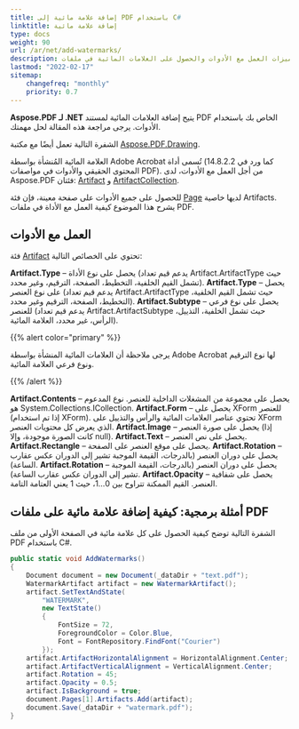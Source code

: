```yaml
---
title: إضافة علامة مائية إلى PDF باستخدام C#
linktitle: إضافة علامة مائية
type: docs
weight: 90
url: /ar/net/add-watermarks/
description: يشرح هذا المقال ميزات العمل مع الأدوات والحصول على العلامات المائية في ملفات PDF باستخدام C# برمجيًا.
lastmod: "2022-02-17"
sitemap:
    changefreq: "monthly"
    priority: 0.7
---
```

<script type="application/ld+json">
{
    "@context": "https://schema.org",
    "@type": "TechArticle",
    "headline": "إضافة علامة مائية إلى PDF باستخدام C#",
    "alternativeHeadline": "كيفية إضافة علامة مائية إلى PDF",
    "author": {
        "@type": "Person",
        "name":"Anastasiia Holub",
        "givenName": "Anastasiia",
        "familyName": "Holub",
        "url":"https://www.linkedin.com/in/anastasiia-holub-750430225/"
    },
    "genre": "إنشاء وثيقة PDF",
    "keywords": "pdf, c#, إضافة علامة مائية",
    "wordcount": "302",
    "proficiencyLevel":"مبتدئ",
    "publisher": {
        "@type": "Organization",
        "name": "فريق وثائق Aspose.PDF",
        "url": "https://products.aspose.com/pdf",
        "logo": "https://www.aspose.cloud/templates/aspose/img/products/pdf/aspose_pdf-for-net.svg",
        "alternateName": "Aspose",
        "sameAs": [
            "https://facebook.com/aspose.pdf/",
            "https://twitter.com/asposepdf",
            "https://www.youtube.com/channel/UCmV9sEg_QWYPi6BJJs7ELOg/featured",
            "https://www.linkedin.com/company/aspose",
            "https://stackoverflow.com/questions/tagged/aspose",
            "https://aspose.quora.com/",
            "https://aspose.github.io/"
        ],
        "contactPoint": [
            {
                "@type": "ContactPoint",
                "telephone": "+1 903 306 1676",
                "contactType": "sales",
                "areaServed": "US",
                "availableLanguage": "en"
            },
            {
                "@type": "ContactPoint",
                "telephone": "+44 141 628 8900",
                "contactType": "sales",
                "areaServed": "GB",
                "availableLanguage": "en"
            },
            {
                "@type": "ContactPoint",
                "telephone": "+61 2 8006 6987",
                "contactType": "sales",
                "areaServed": "AU",
                "availableLanguage": "en"
            }
        ]
    },
    "url": "/net/add-watermarks/",
    "mainEntityOfPage": {
        "@type": "WebPage",
        "@id": "/net/add-watermarks/"
    },
    "dateModified": "2022-02-04",
    "description": "يشرح هذا المقال ميزات العمل مع الأدوات والحصول على العلامات المائية في ملفات PDF باستخدام C# برمجيًا."
}
</script>
**Aspose.PDF لـ .NET** يتيح إضافة العلامات المائية لمستند PDF الخاص بك باستخدام الأدوات. يرجى مراجعة هذه المقالة لحل مهمتك.

الشفرة التالية تعمل أيضًا مع مكتبة [Aspose.PDF.Drawing](/pdf/ar/net/drawing/).

العلامة المائية المُنشأة بواسطة Adobe Acrobat تُسمى أداة (كما ورد في 14.8.2.2 المحتوى الحقيقي والأدوات في مواصفات PDF). من أجل العمل مع الأدوات، لدى Aspose.PDF فئتان: [Artifact](https://reference.aspose.com/pdf/net/aspose.pdf/artifact) و [ArtifactCollection](https://reference.aspose.com/pdf/net/aspose.pdf/artifactcollection).

للحصول على جميع الأدوات على صفحة معينة، فإن فئة [Page](https://reference.aspose.com/pdf/net/aspose.pdf/page) لديها خاصية Artifacts. يشرح هذا الموضوع كيفية العمل مع الأداة في ملفات PDF.

## العمل مع الأدوات

فئة [Artifact](https://reference.aspose.com/pdf/net/aspose.pdf/artifact) تحتوي على الخصائص التالية:

**Artifact.Type** – يحصل على نوع الأداة (يدعم قيم تعداد Artifact.ArtifactType حيث تشمل القيم الخلفية، التخطيط، الصفحة، الترقيم، وغير محدد).
**Artifact.Type** – يحصل على نوع العنصر (يدعم قيم تعداد Artifact.ArtifactType حيث تشمل القيم الخلفية، التخطيط، الصفحة، الترقيم وغير محدد).
**Artifact.Subtype** – يحصل على نوع فرعي للعنصر (يدعم قيم تعداد Artifact.ArtifactSubtype حيث تشمل الخلفية، التذييل، الرأس، غير محدد، العلامة المائية).

{{% alert color="primary" %}}

يرجى ملاحظة أن العلامات المائية المنشأة بواسطة Adobe Acrobat لها نوع الترقيم ونوع فرعي العلامة المائية.

{{% /alert %}}

**Artifact.Contents** – يحصل على مجموعة من المشغلات الداخلية للعنصر. نوع المدعوم هو System.Collections.ICollection.
**Artifact.Form** – يحصل على XForm للعنصر (إذا تم استخدام XForm). تحتوي عناصر العلامات المائية والرأس والتذييل على XForm الذي يعرض كل محتويات العنصر.
**Artifact.Image** – يحصل على صورة العنصر (إذا كانت الصورة موجودة، وإلا null).
**Artifact.Text** – يحصل على نص العنصر.
**Artifact.Rectangle** – يحصل على موقع العنصر على الصفحة.
**Artifact.Rotation** – يحصل على دوران العنصر (بالدرجات، القيمة الموجبة تشير إلى الدوران عكس عقارب الساعة).
**Artifact.Rotation** – يحصل على دوران العنصر (بالدرجات، القيمة الموجبة تشير إلى الدوران عكس عقارب الساعة).
**Artifact.Opacity** – يحصل على شفافية العنصر. القيم الممكنة تتراوح بين 0…1، حيث 1 يعني العتامة التامة.

## أمثلة برمجية: كيفية إضافة علامة مائية على ملفات PDF

الشفرة التالية توضح كيفية الحصول على كل علامة مائية في الصفحة الأولى من ملف PDF باستخدام C#.

```csharp
public static void AddWatermarks()
{
    Document document = new Document(_dataDir + "text.pdf");
    WatermarkArtifact artifact = new WatermarkArtifact();
    artifact.SetTextAndState(
        "WATERMARK",
        new TextState()
        {
            FontSize = 72,
            ForegroundColor = Color.Blue,
            Font = FontRepository.FindFont("Courier")
        });
    artifact.ArtifactHorizontalAlignment = HorizontalAlignment.Center;
    artifact.ArtifactVerticalAlignment = VerticalAlignment.Center;
    artifact.Rotation = 45;
    artifact.Opacity = 0.5;
    artifact.IsBackground = true;
    document.Pages[1].Artifacts.Add(artifact);
    document.Save(_dataDir + "watermark.pdf");
}
```

<script type="application/ld+json">
{
    "@context": "http://schema.org",
    "@type": "SoftwareApplication",
    "name": "مكتبة Aspose.PDF لـ .NET",
    "image": "https://www.aspose.cloud/templates/aspose/img/products/pdf/aspose_pdf-for-net.svg",
    "url": "https://www.aspose.com/",
    "publisher": {
        "@type": "Organization",
        "name": "Aspose.PDF",
        "url": "https://products.aspose.com/pdf",
        "logo": "https://www.aspose.cloud/templates/aspose/img/products/pdf/aspose_pdf-for-net.svg",
        "alternateName": "Aspose",
        "sameAs": [
            "https://facebook.com/aspose.pdf/",
            "https://twitter.com/asposepdf",
            "https://www.youtube.com/channel/UCmV9sEg_QWYPi6BJJs7ELOg/featured",
            "https://www.linkedin.com/company/aspose",
            "https://stackoverflow.com/questions/tagged/aspose",
            "https://aspose.quora.com/",
            "https://aspose.github.io/"
        ],
        "contactPoint": [
            {
                "@type": "ContactPoint",
                "telephone": "+1 903 306 1676",
                "contactType": "مبيعات",
                "areaServed": "US",
                "availableLanguage": "en"
            },
            {
                "@type": "ContactPoint",
                "telephone": "+44 141 628 8900",
                "contactType": "مبيعات",
                "areaServed": "GB",
                "availableLanguage": "en"
            },
            {
                "@type": "ContactPoint",
                "telephone": "+61 2 8006 6987",
                "contactType": "مبيعات",
                "areaServed": "AU",
                "availableLanguage": "en"
            }
        ]
    },
    "offers": {
        "@type": "Offer",
        "price": "1199",
        "priceCurrency": "USD"
    },
    "applicationCategory": "مكتبة لتعديل ملفات PDF لـ .NET",
    "downloadUrl": "https://www.nuget.org/packages/Aspose.PDF/",
    "operatingSystem": "Windows, MacOS, Linux",
    "screenshot": "https://docs.aspose.com/pdf/net/create-pdf-document/screenshot.png",
    "softwareVersion": "2022.1",
    "aggregateRating": {
        "@type": "AggregateRating",
        "ratingValue": "5",
        "ratingCount": "16"
    }
}
</script>
```

